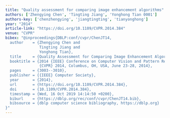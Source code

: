 ```yaml
---
title: "Quality assessment for comparing image enhancement algorithms"
authors: ['Zhengying Chen', 'Tingting Jiang', 'Yonghong Tian 0001']
authors-key: ['chenzhengying', 'jiangtingting', 'tianyonghong']
year: "2014"
article-link: "https://doi.org/10.1109/CVPR.2014.384"
venue: "CVPR"
bibex: "@inproceedings{DBLP:conf/cvpr/ChenJT14,
  author    = {Zhengying Chen and
               Tingting Jiang and
               Yonghong Tian},
  title     = {Quality Assessment for Comparing Image Enhancement Algorithms},
  booktitle = {2014 {IEEE} Conference on Computer Vision and Pattern Recognition,
               {CVPR} 2014, Columbus, OH, USA, June 23-28, 2014},
  pages     = {3003--3010},
  publisher = {{IEEE} Computer Society},
  year      = {2014},
  url       = {https://doi.org/10.1109/CVPR.2014.384},
  doi       = {10.1109/CVPR.2014.384},
  timestamp = {Wed, 16 Oct 2019 14:14:50 +0200},
  biburl    = {https://dblp.org/rec/conf/cvpr/ChenJT14.bib},
  bibsource = {dblp computer science bibliography, https://dblp.org}
}"
---
```

